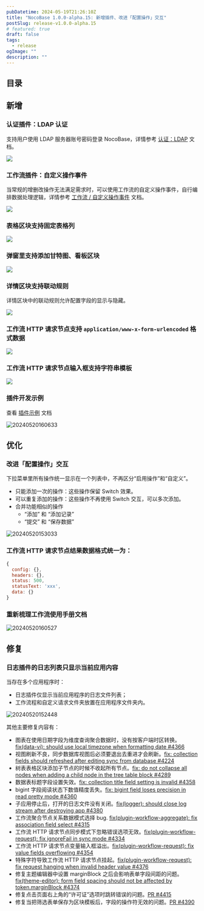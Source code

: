 ```yaml
---
pubDatetime: 2024-05-19T21:26:10Z
title: "NocoBase 1.0.0-alpha.15: 新增插件、改进「配置操作」交互"
postSlug: release-v1.0.0-alpha.15
# featured: true
draft: false
tags:
  - release
ogImage: ""
description: ""
---
```


## 目录

## 新增

### 认证插件：LDAP 认证

支持用户使用 LDAP 服务器账号密码登录 NocoBase，详情参考 [认证：LDAP](/handbook/auth-ldap) 文档。

![](https://static-docs.nocobase.com/202405191513995.png)

### 工作流插件：自定义操作事件

当常规的增删改操作无法满足需求时，可以使用工作流的自定义操作事件，自行编排数据处理逻辑，详情参考 [工作流 / 自定义操作事件](/handbook/workflow/plugins/custom-action-trigger) 文档。

![](https://static-docs.nocobase.com/202405191515770.png)

### 表格区块支持固定表格列

![](https://static-docs.nocobase.com/202405191512587.png)

### 弹窗里支持添加甘特图、看板区块

![](https://static-docs.nocobase.com/202405191512280.png)

### 详情区块支持联动规则

详情区块中的联动规则允许配置字段的显示与隐藏。

![](https://static-docs.nocobase.com/202405191513781.png)

### 工作流 HTTP 请求节点支持 `application/www-x-form-urlencoded` 格式数据

![](https://static-docs.nocobase.com/202405191514472.png)

### 工作流 HTTP 请求节点输入框支持字符串模板

![](https://static-docs.nocobase.com/202405191514748.png)

### 插件开发示例

查看 [插件示例](/plugin-samples) 文档

![20240520160633](https://static-docs.nocobase.com/20240520160633.png)

## 优化

### 改进「配置操作」交互

下拉菜单里所有操作统一显示在一个列表中，不再区分“启用操作”和“自定义”。

- 只能添加一次的操作：这些操作保留 Switch 效果。
- 可以重复添加的操作：这些操作不再使用 Switch 交互，可以多次添加。
- 合并功能相似的操作
  - “添加” 和 “添加记录”
  - “提交” 和 “保存数据”

![20240520153033](https://static-docs.nocobase.com/20240520153033.png)

### 工作流 HTTP 请求节点结果数据格式统一为：

```js
{
  config: {},
  headers: {},
  status: 500,
  statusText: 'xxx',
  data: {}
}
```

### 重新梳理工作流使用手册文档

![20240520160527](https://static-docs.nocobase.com/20240520160527.png)

## 修复

### 日志插件的日志列表只显示当前应用内容

当存在多个应用程序时：

- 日志插件仅显示当前应用程序的日志文件列表；
- 工作流程和自定义请求文件夹放置在应用程序文件夹内。

![20240520152448](https://static-docs.nocobase.com/20240520152448.png)

其他主要修复内容有：

- 图表在使用日期字段为维度查询聚合数据时，没有按客户端时区转换。<a href="https://github.com/nocobase/nocobase/pull/4366" target="_blank">fix(data-vi): should use local timezone when formatting date #4366</a>
- 视图刷新不良，同步数据库视图后必须要退出去重进才会刷新。<a href="https://github.com/nocobase/nocobase/pull/4224" target="_blank">fix: collection fields should refreshed after editing sync from database #4224</a>
- 树表表格区块添加子节点的时候不收起所有节点。<a href="https://github.com/nocobase/nocobase/pull/4289" target="_blank">fix: do not collapse all nodes when adding a child node in the tree table block #4289</a>
- 数据表标题字段设置失效。<a href="https://github.com/nocobase/nocobase/pull/4358" target="_blank">fix: collection title field setting is invalid #4358</a>
- bigint 字段阅读状态下数值精度丢失。<a href="https://github.com/nocobase/nocobase/pull/4360" target="_blank">fix: bigint field loses precision in read pretty mode #4360</a>
- 子应用停止后，打开的日志文件没有关闭。<a href="https://github.com/nocobase/nocobase/pull/4380" target="_blank">fix(logger): should close log stream after destroying app #4380</a>
- 工作流聚合节点关系数据模式选择 bug. <a href="https://github.com/nocobase/nocobase/pull/4315" target="_blank">fix(plugin-workflow-aggregate): fix association field select #4315</a>
- 工作流 HTTP 请求节点同步模式下忽略错误选项无效。<a href="https://github.com/nocobase/nocobase/pull/4334" target="_blank">fix(plugin-workflow-request): fix ignoreFail in sync mode #4334</a>
- 工作流 HTTP 请求节点变量输入框溢出。<a href="https://github.com/nocobase/nocobase/pull/4353" target="_blank">fix(plugin-workflow-request): fix value fields overflowing #4354</a>
- 特殊字符导致工作流 HTTP 请求节点挂起。<a href="https://github.com/nocobase/nocobase/pull/4376" target="_blank">fix(plugin-workflow-request): fix request hanging when invalid header value #4376</a>
- 修复主题编辑器中设置 marginBlock 之后会影响表单字段间距的问题。<a href="https://github.com/nocobase/nocobase/pull/4374" target="_blank">fix(theme-editor): form field spacing should not be affected by token.marginBlock #4374</a>
- 修复点击页面右上角的“许可证”选项时跳转错误的问题。[PR #4415](https://github.com/nocobase/nocobase/pull/4415)
- 修复当把筛选表单保存为区块模板后，字段的操作符无效的问题。[PR #4390](https://github.com/nocobase/nocobase/pull/4390)